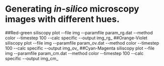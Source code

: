 # Generating *in-silico* microscopy images with different hues.

##Red-green
siliscopy plot --file img --paramfile param\_rg.dat --method color --timestep 100 --calc specific --output img\_rg\_
##Orange-Violet
siliscopy plot --file img --paramfile param\_ov.dat --method color --timestep 100 --calc specific --output img\_ov\_
##Cyan-Magenta
siliscopy plot --file img --paramfile param\_cm.dat --method color --timestep 100 --calc specific --output img\_cm\_



